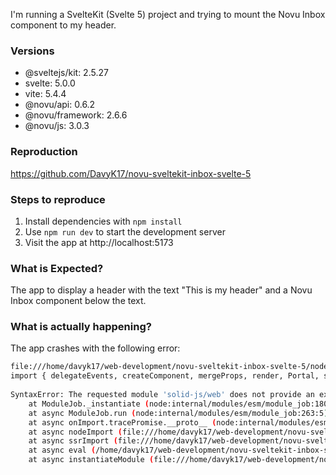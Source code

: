 I'm running a SvelteKit (Svelte 5) project and trying to mount the Novu Inbox component to my header.

### Versions

- @sveltejs/kit: 2.5.27
- svelte: 5.0.0
- vite: 5.4.4
- @novu/api: 0.6.2
- @novu/framework: 2.6.6
- @novu/js: 3.0.3

### Reproduction

<!--
Link to a minimal test case based on one of:
- A GitHub repository that can reproduce the bug
Without a reproduction, it is so hard to address problem :(
-->

https://github.com/DavyK17/novu-sveltekit-inbox-svelte-5

### Steps to reproduce

1. Install dependencies with `npm install`
2. Use `npm run dev` to start the development server
3. Visit the app at http://localhost:5173

### What is Expected?

The app to display a header with the text "This is my header" and a Novu Inbox component below the text.

### What is actually happening?

The app crashes with the following error:

```bash
file:///home/davyk17/web-development/novu-sveltekit-inbox-svelte-5/node_modules/@novu/js/dist/esm/ui/index.mjs:4
import { delegateEvents, createComponent, mergeProps, render, Portal, spread, template, insert, memo, effect, className, use, setAttribute, Dynamic } from 'solid-js/web';
                                                                                                                         ^^^
SyntaxError: The requested module 'solid-js/web' does not provide an export named 'use'
    at ModuleJob._instantiate (node:internal/modules/esm/module_job:180:21)
    at async ModuleJob.run (node:internal/modules/esm/module_job:263:5)
    at async onImport.tracePromise.__proto__ (node:internal/modules/esm/loader:578:26)
    at async nodeImport (file:///home/davyk17/web-development/novu-sveltekit-inbox-svelte-5/node_modules/vite/dist/node/chunks/dep-Dyl6b77n.js:53065:15)
    at async ssrImport (file:///home/davyk17/web-development/novu-sveltekit-inbox-svelte-5/node_modules/vite/dist/node/chunks/dep-Dyl6b77n.js:52923:16)
    at async eval (/home/davyk17/web-development/novu-sveltekit-inbox-svelte-5/src/routes/+layout.ts:3:44)
    at async instantiateModule (file:///home/davyk17/web-development/novu-sveltekit-inbox-svelte-5/node_modules/vite/dist/node/chunks/dep-Dyl6b77n.js:52981:5)
```